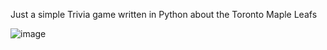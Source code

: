Just a simple Trivia game written in Python about the Toronto Maple Leafs

![image](https://user-images.githubusercontent.com/12597841/118050947-c3e62300-b35a-11eb-96ae-e567ab91f92d.png)

